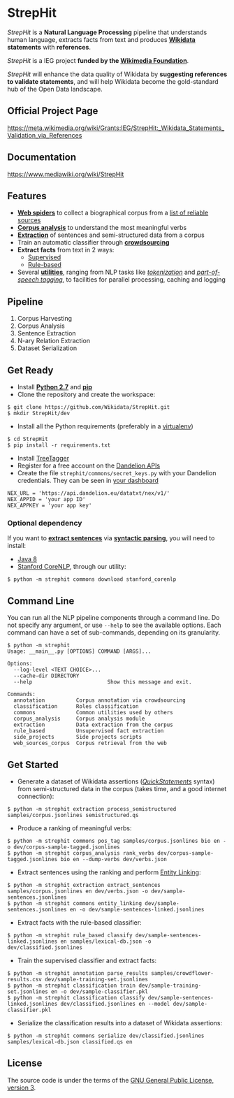 # StrepHit
*StrepHit* is a **Natural Language Processing** pipeline that understands human language, extracts facts from text and produces **[Wikidata](https://www.wikidata.org/wiki/Wikidata:Main_Page) statements** with **references**.

*StrepHit* is a IEG project **funded by the [Wikimedia Foundation](https://wikimediafoundation.org/wiki/Home)**.

*StrepHit* will enhance the data quality of Wikidata by **suggesting references to validate statements**, and will help Wikidata become the gold-standard hub of the Open Data landscape.

## Official Project Page
https://meta.wikimedia.org/wiki/Grants:IEG/StrepHit:_Wikidata_Statements_Validation_via_References

## Documentation
https://www.mediawiki.org/wiki/StrepHit

## Features
- **[Web spiders](strephit/web_sources_corpus)** to collect a biographical corpus from a [list of reliable sources](https://meta.wikimedia.org/wiki/Grants:IEG/StrepHit:_Wikidata_Statements_Validation_via_References/Timeline#Biographies)
- **[Corpus analysis](strephit/corpus_analysis)** to understand the most meaningful verbs 
- **[Extraction](strephit/extraction)** of sentences and semi-structured data from a corpus
- Train an automatic classifier through **[crowdsourcing](strephit/annotation)**
- **Extract facts** from text in 2 ways:
    - [Supervised](strephit/classification)
    - [Rule-based](strephit/rule_based)
- Several **[utilities](strephit/commons)**, ranging from NLP tasks like *[tokenization](https://en.wikipedia.org/wiki/Tokenization_(lexical_analysis))* and *[part-of-speech tagging](https://en.wikipedia.org/wiki/Part-of-speech_tagging)*, to facilities for parallel processing, caching and logging

## Pipeline
1. Corpus Harvesting
2. Corpus Analysis
3. Sentence Extraction
4. N-ary Relation Extraction
5. Dataset Serialization

## Get Ready
- Install **[Python 2.7](https://www.python.org/downloads/)** and **[pip](https://pip.pypa.io/en/stable/installing/)**
- Clone the repository and create the workspace:
```
$ git clone https://github.com/Wikidata/StrepHit.git
$ mkdir StrepHit/dev
```
- Install all the Python requirements (preferably in a [virtualenv](http://docs.python-guide.org/en/latest/dev/virtualenvs/))
```
$ cd StrepHit
$ pip install -r requirements.txt
```
- Install [TreeTagger](http://www.cis.uni-muenchen.de/~schmid/tools/TreeTagger/)
- Register for a free account on the [Dandelion APIs](https://dandelion.eu/accounts/register/?next=/docs/api/datatxt/nex/getting-started/)
- Create the file `strephit/commons/secret_keys.py` with your Dandelion credentials. They can be seen in [your dashboard](https://dandelion.eu/profile/dashboard/)
```
NEX_URL = 'https://api.dandelion.eu/datatxt/nex/v1/'
NEX_APPID = 'your app ID'
NEX_APPKEY = 'your app key'
```

### Optional dependency
If you want to **[extract sentences](../blob/master/strephit/extraction/extract_sentences.py)** via __[syntactic parsing](https://en.wikipedia.org/wiki/Parsing)__, you will need to install:
- [Java 8](http://www.java.com/en/download/)
- [Stanford CoreNLP](http://stanfordnlp.github.io/CoreNLP/), through our utility:
```
$ python -m strephit commons download stanford_corenlp
```

## Command Line
You can run all the NLP pipeline components through a command line.
Do not specify any argument, or use `--help` to see the available options.
Each command can have a set of sub-commands, depending on its granularity.
```
$ python -m strephit                                                                             
Usage: __main__.py [OPTIONS] COMMAND [ARGS]...

Options:
  --log-level <TEXT CHOICE>...
  --cache-dir DIRECTORY
  --help                        Show this message and exit.

Commands:
  annotation          Corpus annotation via crowdsourcing
  classification      Roles classification
  commons             Common utilities used by others
  corpus_analysis     Corpus analysis module
  extraction          Data extraction from the corpus
  rule_based          Unsupervised fact extraction
  side_projects       Side projects scripts
  web_sources_corpus  Corpus retrieval from the web
```

## Get Started
- Generate a dataset of Wikidata assertions (*[QuickStatements](https://tools.wmflabs.org/wikidata-todo/quick_statements.php)* syntax) from semi-structured data in the corpus (takes time, and a good internet connection):
```
$ python -m strephit extraction process_semistructured samples/corpus.jsonlines semistructured.qs
```

- Produce a ranking of meaningful verbs:
```
$ python -m strephit commons pos_tag samples/corpus.jsonlines bio en -o dev/corpus-sample-tagged.jsonlines
$ python -m strephit corpus_analysis rank_verbs dev/corpus-sample-tagged.jsonlines bio en --dump-verbs dev/verbs.json
```

- Extract sentences using the ranking and perform [Entity Linking](https://en.wikipedia.org/wiki/Entity_linking):
```
$ python -m strephit extraction extract_sentences samples/corpus.jsonlines en dev/verbs.json -o dev/sample-sentences.jsonlines
$ python -m strephit commons entity_linking dev/sample-sentences.jsonlines en -o dev/sample-sentences-linked.jsonlines
```

- Extract facts with the rule-based classifier:
```
$ python -m strephit rule_based classify dev/sample-sentences-linked.jsonlines en samples/lexical-db.json -o dev/classified.jsonlines
```

- Train the supervised classifier and extract facts:
```
$ python -m strephit annotation parse_results samples/crowdflower-results.csv dev/sample-training-set.jsonlines
$ python -m strephit classification train dev/sample-training-set.jsonlines en -o dev/sample-classifier.pkl
$ python -m strephit classification classify dev/sample-sentences-linked.jsonlines dev/classified.jsonlines en --model dev/sample-classifier.pkl
```

- Serialize the classification results into a dataset of Wikidata assertions:
```
$ python -m strephit commons serialize dev/classified.jsonlines samples/lexical-db.json classified.qs en
```

## License
The source code is under the terms of the [GNU General Public License, version 3](http://www.gnu.org/licenses/gpl.html).
